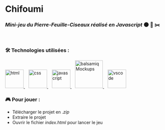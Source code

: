 # Chifoumi

### _Mini-jeu du Pierre-Feuille-Ciseaux réalisé en Javascript_ :new_moon: :page_facing_up: :scissors:

<br>

### :hammer_and_wrench: Technologies utilisées :

<a href="https://en.wikipedia.org/wiki/HTML">
  <img alt="html" src="https://devstickers.com/assets/img/pro/iqm9.png" width="60">
</a>&nbsp;&nbsp;
<a href="https://en.wikipedia.org/wiki/CCS3">
  <img alt="css" src="https://devstickers.com/assets/img/pro/8pnd.png" width="60">
</a>&nbsp;&nbsp;
<a href="https://en.wikipedia.org/wiki/JavaScript">
  <img alt="javascript" src="https://devstickers.com/assets/img/pro/i4eg.png" width="60">
</a>&nbsp;&nbsp;
<a href="https://balsamiq.com/">
  <img alt="balsamiqMockups" src="https://blog.balsamiq.com/wp-content/uploads/2017/09/Balsamiq-Wireframes-Thumbnail-Final-0.png" width="90">
</a>&nbsp;&nbsp;
<a href="https://code.visualstudio.com/">
  <img alt="vscode" src="https://devstickers.com/assets/img/pro/saxu.png" width="60"> 
</a>

<br>

### :video_game: Pour jouer :

* Télécharger le projet en _.zip_
* Extraire le projet
* Ouvrir le fichier _index.html_ pour lancer le jeu
